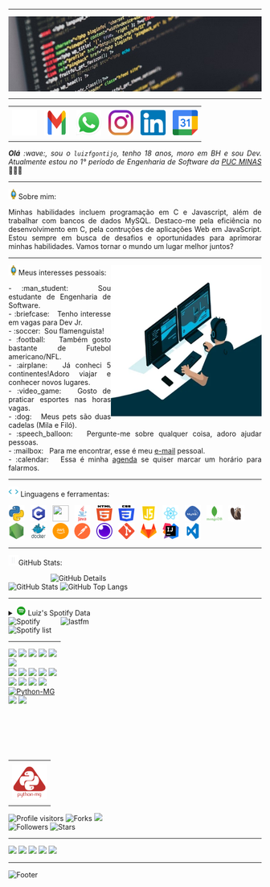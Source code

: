 -----

<div>
<img align="center" alt="Header" src="https://github.com/luizfgontijo/luizfgontijo/blob/main/header.jpg"/>
</div>

-----

<div align="center">
<table>
<tr>
 <td align="center" colspan="11"></td>
</tr> 
<tr>
<td><a href="https://github.com/luizfgontijo" target="_blank"><img src="https://github.com/luizfgontijo/luizfgontijo/blob/main/img/github2.png?raw=true" width="50px" height="50px"/></a>
</td>
<td><a href="mailto:lfgsoares05@gmail.com" target="_blank"><img src="https://github.com/luizfgontijo/luizfgontijo/blob/main/img/gmail2.png?raw=true" width="50px" height="50px"/></a>
</td>
<td><a href="https://wa.me/5531991279640" target="_blank"><img src="https://github.com/luizfgontijo/luizfgontijo/blob/main/img/wpp2.png?raw=true" width="50px" height="50px"/></a>
</td>
<td><a href="https://www.instagram.com/luiz_gontijoo/" target="_blank"><img src="https://github.com/luizfgontijo/luizfgontijo/blob/main/img/insta2.png?raw=true" width="50px" height="50px"/></a>
</td>
<td><a href="https://www.linkedin.com/in/luizfgontijo/" target="_blank"><img src="https://github.com/luizfgontijo/luizfgontijo/blob/main/img/linkedin2.png?raw=true" width="50px" height="50px"/></a>
</td>
<td><a href="https://calendly.com/luizfgontijo/" target="_blank"><img src="https://github.com/luizfgontijo/luizfgontijo/blob/main/img/calendar2.png?raw=true" width="50px" height="50px"/></a>
</td>
</tr>
<tr>
 <td align="center" colspan="11"></td>
</tr> 
</table>

</div>
<div align="justify">
<i><b>Olá</b> :wave:, sou o <code>luizfgontijo</code>, tenho 18 anos, moro em BH e sou Dev. Atualmente estou no 1° período de Engenharia de Software da <a href="https://www.pucminas.br/" target="_blank">PUC MINAS</a></i>👨🏻‍💻<br />
</div>

-----

<img height="20" alt="GIF" src="https://github.com/luizfgontijo/luizfgontijo/blob/main/img/soulgem.gif?raw=true"/>Sobre mim:
<div align="justify">
Minhas habilidades incluem programação em C e Javascript, além de trabalhar com bancos de dados MySQL. Destaco-me pela eficiência no desenvolvimento em C, pela contruções de aplicações Web em JavaScript. Estou sempre em busca de desafios e oportunidades para aprimorar minhas habilidades. Vamos tornar o mundo um lugar melhor juntos?
</div>

-----

<div>
<div>
<img align="right" alt="GIF" src="https://github.com/luizfgontijo/luizfgontijo/blob/main/img/dev.gif?raw=true" width="300px" height="300px"/>
</div>

<img height="20" alt="GIF" src="https://github.com/luizfgontijo/luizfgontijo/blob/main/img/soulgem.gif?raw=true"/>Meus interesses pessoais:

<div align="justify">
<p>
- :man_student: &nbsp; Sou estudante de Engenharia de Software.<br />
- :briefcase: &nbsp; Tenho interesse em vagas para Dev Jr.<br />
- :soccer:&nbsp; Sou flamenguista! <br />
- :football: &nbsp; Também gosto bastante de Futebol americano/NFL.<br />
- :airplane: &nbsp; Já conheci 5 continentes!Adoro viajar e conhecer novos lugares.<br />
- :video_game: &nbsp; Gosto de praticar esportes nas horas vagas.<br />
- :dog: &nbsp; Meus pets são duas cadelas (Mila e Filó).<br />
- :speech_balloon: &nbsp; Pergunte-me sobre qualquer coisa, adoro ajudar pessoas.<br />
- :mailbox: &nbsp; Para me encontrar, esse é meu <a href="mailto:lfgsoares05@gmail.com" target="_blank">e-mail</a> pessoal.<br />
- :calendar: &nbsp; Essa é minha <a href="https://calendly.com/luizfgontijo/30min" target="_blank">agenda</a> se quiser marcar um horário para falarmos.<br />
</p>
</div>
</div>

-----

<div>

<img height="20" alt="GIF" src="https://github.com/luizfgontijo/luizfgontijo/blob/main/img/skills.gif?raw=true"/>&nbsp;Linguagens e ferramentas:

<code><a href="https://www.python.org/" target="_blank"><img width="32" height="32" src="https://github.com/luizfgontijo/luizfgontijo/blob/main/img/python.png?raw=true"/></a></code>
&nbsp; 
<code><a href="https://www.open-std.org/jtc1/sc22/wg14/" target="_blank"><img width="32" height="32" src="https://github.com/luizfgontijo/luizfgontijo/blob/main/img/c.png?raw=true"/></a></code>
&nbsp;
<code><a href="https://isocpp.org/" target="_blank"><img width="32" height="32" src="https://github.com/joaopauloaramuni/joaopauloaramuni/blob/main/img/cpp.svg"/></a></code> 
&nbsp;
<code><a href="https://www.java.com/pt-BR/" target="_blank"><img width="32" height="32" src="https://github.com/luizfgontijo/luizfgontijo/blob/main/img/java.png"/></a></code>
&nbsp; 
<code><a href="https://www.w3schools.com/html/" target="_blank"><img width="32" height="32" src="https://github.com/luizfgontijo/luizfgontijo/blob/main/img/html.svg"/></a></code>
&nbsp; 
<code><a href="https://www.w3schools.com/css/" target="_blank"><img width="32" height="32" src="https://github.com/luizfgontijo/luizfgontijo/blob/main/img/css.svg"/></a></code>
&nbsp; 
<code><a href="https://www.w3schools.com/js/" target="_blank"><img width="32" height="32" src="https://github.com/luizfgontijo/luizfgontijo/blob/main/img/js.png"/></a></code>
&nbsp; 
<code><a href="https://pt-br.reactjs.org/" target="_blank"><img width="32" height="32" src="https://github.com/luizfgontijo/luizfgontijo/blob/main/img/react.png"/></a></code>
&nbsp; 
<code><a href="https://www.mysql.com/" target="_blank"><img width="32" height="32" src="https://github.com/luizfgontijo/luizfgontijo/blob/main/img/mysql.png"/></a></code>
&nbsp; 
<code><a href="https://www.mongodb.com/pt-br" target="_blank"><img width="32" height="32" src="https://github.com/luizfgontijo/luizfgontijo/blob/main/img/mongodb.png"/></a></code>
&nbsp; 
<code><a href="https://dbeaver.io/" target="_blank"><img width="32" height="32" src="https://github.com/luizfgontijo/luizfgontijo/blob/main/img/dbeaver.png"/></a></code>
&nbsp; 
<code><a href="https://nodejs.org/en/" target="_blank"><img width="32" height="32" src="https://github.com/luizfgontijo/luizfgontijo/blob/main/img/nodejs.png"/></a></code>
&nbsp; 
<code><a href="https://www.docker.com/" target="_blank"><img width="32" height="32" src="https://github.com/luizfgontijo/luizfgontijo/blob/main/img/docker.png"/></a></code>
&nbsp; 
<code><a href="https://aws.amazon.com/pt/" target="_blank"><img width="32" height="32" src="https://github.com/luizfgontijo/luizfgontijo/blob/main/img/aws.png"/></a></code>
&nbsp; 
<code><a href="https://www.postman.com/" target="_blank"><img width="32" height="32" src="https://github.com/luizfgontijo/luizfgontijo/blob/main/img/postman.png"/></a></code>
&nbsp; 
<code><a href="https://insomnia.rest/" target="_blank"><img width="32" height="32" src="https://github.com/luizfgontijo/luizfgontijo/blob/main/img/insomnia.png"/></a></code>
&nbsp; 
<code><a href="https://git-scm.com/" target="_blank"><img width="32" height="32" src="https://github.com/luizfgontijo/luizfgontijo/blob/main/img/git.png"/></a></code>
&nbsp; 
<code><a href="https://about.gitlab.com/" target="_blank"><img width="32" height="32" src="https://github.com/luizfgontijo/luizfgontijo/blob/main/img/gitlab.png"/></a></code>
&nbsp; 
<code><a href="https://www.jetbrains.com/idea/" target="_blank"><img width="32" height="32" src="https://github.com/luizfgontijo/luizfgontijo/blob/main/img/intellij.png"/></a></code>
&nbsp; 
<code><a href="https://code.visualstudio.com/" target="_blank"><img width="32" height="32" src="https://github.com/luizfgontijo/luizfgontijo/blob/main/img/vs.png"/></a></code>
</div>

-----

<img height="20" alt="GIF" src="https://github.com/luizfgontijo/luizfgontijo/blob/main/img/graphic.gif?raw=true"/>GitHub Stats:

<div>
<img align="right" alt="GitHub Details" width="420px" src="http://github-profile-summary-cards.vercel.app/api/cards/profile-details?username=luizfgontijo&theme=github_dark"/>
<!--- <img alt="GitHub Commits" width="200px" src="http://github-profile-summary-cards.vercel.app/api/cards/productive-time?username=luizfgontijo&theme=github_dark"/> -->
<img alt="GitHub Stats" width="200px" src="http://github-profile-summary-cards.vercel.app/api/cards/stats?username=luizfgontijo&theme=github_dark"/>
<img alt="GitHub Top Langs" width="200px" src="http://github-profile-summary-cards.vercel.app/api/cards/repos-per-language?username=luizfgontijo&theme=github_dark"/>
</div>

-----

<div>
<div>
<details>
<summary><img height="20" alt="GIF" src="https://github.com/luizfgontijo/luizfgontijo/blob/main/img/spotify.gif?raw=true"/> Luiz's Spotify Data</summary>
<img src="https://data-card-for-spotify.herokuapp.com/api/card?user_id=bu3reuntcu19i5wozn17kmek8" alt="Data Card for Spotify">
</details>
</div>
<div>
<!--- <a href="https://twitter.com/luizfgontijo" target="_blank"><img align="right" width="400px" height="270px" alt="tweets" src="https://github-readme-twitter.gazf.vercel.app/api?id=luizfgontijo"/></a> -->
<a href="https://www.last.fm/pt/user/luizfgontijo" target="_blank"><img align="right" width="400px" height="270px" alt="lastfm" src="https://lastfm-recently-played.vercel.app/api?user=luizfgontijo&width=400"/></a>
<div>
<img alt="Spotify" width="200px" height="270px" src="https://spotify-github-profile.vercel.app/api/view?uid=bu3reuntcu19i5wozn17kmek8&cover_image=true&theme=default"/> &nbsp; &nbsp; 
<img alt="Spotify list" width="200px" height="270px" src="https://spotify-recently-played-readme.vercel.app/api?user=bu3reuntcu19i5wozn17kmek8&count=10"/>
</div>
</div>

-----

<div>
<table align="right">
<tr>
 <td align="center" colspan="1"></td>
</tr> 
<tr>
<td><a href="https://pythonmg.github.io/" target="_blank"><img src="https://github.com/luizfgontijo/luizfgontijo/blob/main/img/pythonmg.png?raw=true" width="70px" height="70px"/></a></td>
</tr>
<tr>
 <td align="center" colspan="1"></td>
</tr> 
</table>
<img src="https://img.shields.io/badge/Python-Aspira-blue?logo=Python"/>
<img src="https://img.shields.io/badge/Java-Dev-blue"/>
<img src="https://img.shields.io/badge/C-Enthusiast-blue"/>
<img src="https://img.shields.io/badge/TDD-Advocate-blue"/>
<img src="https://img.shields.io/badge/Clean%20Code-Evangelist-blue"/>
<img src="https://img.shields.io/badge/Open%20Source-Lover-blue?logo=opensourceinitiative"/>
<br />
<img src="https://img.shields.io/badge/Flask-Dev-blue?logo=Flask"/>
<img src="https://img.shields.io/badge/FastAPI-Dev-blue?logo=FastAPI"/>
 <img src="https://img.shields.io/badge/JavaScript-Dev-blue?logo=javascript"/>
<img src="https://img.shields.io/badge/Node.js-Dev-blue?logo=Node.js"/>
<img src="https://img.shields.io/badge/Next.js-Dev-blue?logo=Next.js"/>
<img src="https://img.shields.io/badge/AWS-Dev-blue?logo=amazonaws"/>
<img src="https://img.shields.io/badge/Docker-Dev-blue?logo=docker"/>
<img src="https://img.shields.io/badge/Grafana-Dev-blue?logo=grafana"/>
<img src="https://img.shields.io/badge/New%20Relic-Dev-blue?logo=newrelic"/>
<a href="https://github.com/pythonmg" target="_blank"><img alt="Python-MG" src="https://img.shields.io/badge/Siga%20a%20comunidade%20mineira%20de%20python%3A-Python--MG-blue?logo=Python"/></a>
<img src="https://img.shields.io/badge/OS-macOS-informational?logo=apple&logoColor=white"/>
<img src="https://img.shields.io/badge/OS-Linux-informational?logo=linux&logoColor=white"/>
<br />
<img alt="Profile visitors" src="https://komarev.com/ghpvc/?username=luizfgontijo"/>
<img alt="Forks" src="https://img.shields.io/github/forks/luizfgontijo/luizfgontijo?logo=git"/>
<a href="https://stars.github.com/nominate/" target="_blank"><img src="https://img.shields.io/static/v1?label=%F0%9F%8C%9F&message=If%20useful&color=blue"/></a>
<br />
<img alt="Followers" src="https://img.shields.io/github/followers/luizfgontijo?style=social"/>
<img alt="Stars" src="https://img.shields.io/github/stars/luizfgontijo?style=social"/>
</div>

-----

<div>
<a href="https://www.linkedin.com/in/luizfgontijo/" target="_blank"><img alt"Linkedin" src="https://img.shields.io/badge/LinkedIn-0077B5?style=for-the-badge&logo=linkedin&logoColor=white"/></a>
<a href="mailto:lfgsoares05@gmail.com" target="_blank"><img alt"Gmail" src="https://img.shields.io/badge/Gmail-D14836?style=for-the-badge&logo=gmail&logoColor=white"/></a>
<a href="https://wa.me/5531991279640" target="_blank"><img alt"WhatsApp" src="https://img.shields.io/badge/WhatsApp-25D366?style=for-the-badge&logo=whatsapp&logoColor=white"/></a>
<a href="https://open.spotify.com/user/bu3reuntcu19i5wozn17kmek8?si=45c49575a1ba4cb7&nd=1&dlsi=7f9a4570be91417c" target="_blank"><img alt"Spotify" src="https://img.shields.io/badge/Spotify-1ED760?&style=for-the-badge&logo=spotify&logoColor=white"/></a>
<a href="https://www.instagram.com/luiz_gontijoo/" target="_blank"><img alt"Instagram" src="https://img.shields.io/badge/Instagram-E4405F?style=for-the-badge&logo=instagram&logoColor=white"/></a>
</div>

-----

<div>
<img align="center" alt="Footer" width="1200px" height="20px" src="https://github.com/luizfgontijo/luizfgontijo/blob/main/img/footer-gray.gif?raw=true"/>
</div>

